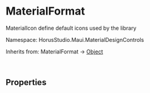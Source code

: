 # MaterialFormat

MaterialIcon define default icons used by the library

Namespace: HorusStudio.Maui.MaterialDesignControls

Inherits from: MaterialFormat → [Object](https://learn.microsoft.com/en-us/dotnet/api/system.object)

<br>

## Properties
